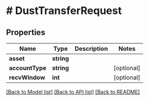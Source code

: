 # # DustTransferRequest

## Properties

Name | Type | Description | Notes
------------ | ------------- | ------------- | -------------
**asset** | **string** |  |
**accountType** | **string** |  | [optional]
**recvWindow** | **int** |  | [optional]

[[Back to Model list]](../../README.md#models) [[Back to API list]](../../README.md#endpoints) [[Back to README]](../../README.md)
